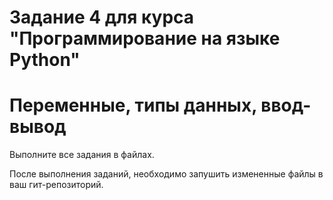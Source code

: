 # Задание 4 для курса "Программирование на языке Python"

# Переменные, типы данных, ввод-вывод

Выполните все задания в файлах. 

После выполнения заданий, необходимо запушить измененные файлы в ваш гит-репозиторий.